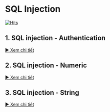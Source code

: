 # SQL Injection

[![Hits](https://hits.seeyoufarm.com/api/count/incr/badge.svg?url=https%3A%2F%2Fgithub.com%2FTienNHM%2Froot-me-ctf%2Ftree%2Fmaster%2FWeb-server%2FSQL%2520Injection&count_bg=%2379C83D&title_bg=%232D8FFF&icon=markdown.svg&icon_color=%23092753&title=Visitors&edge_flat=false)](https://hits.seeyoufarm.com)

## 1. SQL injection - Authentication

[▶ Xem chi tiết](SQL%20injection%20-%20Authentication/)

## 2. SQL injection - Numeric

[▶ Xem chi tiết](SQL%20injection%20-%20Numeric)

## 3. SQL injection - String

[▶ Xem chi tiết](SQL%20injection%20-%20String)